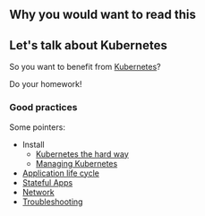 
## Why you would want to read this

## Let's talk about Kubernetes

So you want to benefit from [Kubernetes](https://kubernetes.io/)?

Do your homework!

### Good practices

Some pointers:

- Install
  - [Kubernetes the hard way](https://github.com/kelseyhightower/kubernetes-the-hard-way)
  - [Managing Kubernetes](http://shop.oreilly.com/product/0636920146667.do)
- [Application life cycle](http://shop.oreilly.com/product/0636920175131.do)
- [Stateful Apps](http://stateful.kubernetes.sh)
- [Network](https://mhausenblas.info/cn-ref)
- [Troubleshooting](http://troubleshooting.kubernetes.sh)
